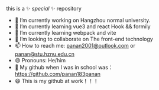 this is a ✨ _special_ ✨ repository
- 🔭 I’m currently working on Hangzhou normal university.
- 🌱 I’m currently learning vue3 and react Hook && formily
- 🌱 I’m currently learning webpack and vite
- 👯 I’m looking to collaborate on The front-end technology
- 📫 How to reach me: panan2001@outlook.com or panan@stu.hznu.edu.cn
- 😄 Pronouns: He/him
- 🌱 My github when I was in school was：https://github.com/panan183panan
- 😄 This is my github at work！！！

